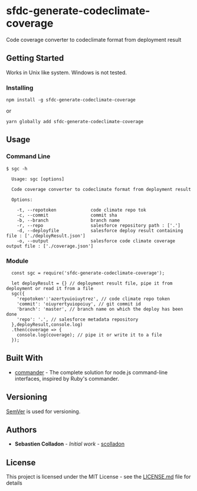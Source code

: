 # sfdc-generate-codeclimate-coverage

Code coverage converter to codeclimate format from deployment result

## Getting Started

Works in Unix like system.
Windows is not tested.

### Installing

```
npm install -g sfdc-generate-codeclimate-coverage
```

or

```
yarn globally add sfdc-generate-codeclimate-coverage
```

## Usage

### Command Line

```
$ sgc -h

  Usage: sgc [options]

  Code coverage converter to codeclimate format from deployment result

  Options:

    -t, --repotoken             code climate repo tok
    -c, --commit                commit sha
    -b, --branch                branch name
    -r, --repo                  salesforce repository path : ['.']
    -d, --deployfile            salesforce deploy result containing file : ['./deployResult.json']
    -o, --output                salesforce code climate coverage output file : ['./coverage.json']
```

### Module

```
  const sgc = require('sfdc-generate-codeclimate-coverage');

  let deployResult = {} // deployment result file, pipe it from deployment or read it from a file
  sgc({
    'repotoken':'azertyuioiuytrez', // code climate repo token
    'commit': 'oiuyrertyuiopoiuy', // git commit id
    'branch': 'master', // branch name on which the deploy has been done
    'repo': '.', // salesforce metadata repository
  },deployResult,console.log)
  .then(coverage => {
    console.log(coverage); // pipe it or write it to a file
  });
```


## Built With

* [commander](https://github.com/tj/commander.js/) - The complete solution for node.js command-line interfaces, inspired by Ruby's commander.

## Versioning

[SemVer](http://semver.org/) is used for versioning.

## Authors

* **Sebastien Colladon** - *Initial work* - [scolladon](https://github.com/scolladon)

## License

This project is licensed under the MIT License - see the [LICENSE.md](LICENSE.md) file for details
